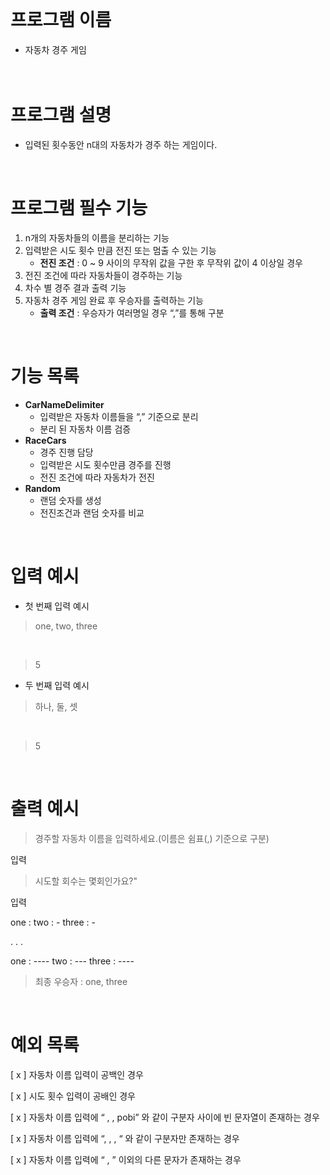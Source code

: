  <br/>

# 프로그램 이름

- 자동차 경주 게임   
  <br/>
  <br/>
# 프로그램 설명



- 입력된 횟수동안 n대의 자동차가 경주 하는 게임이다.   

 <br/>

# 프로그램 필수 기능



1. n개의 자동차들의 이름을 분리하는 기능
2. 입력받은 시도 횟수 만큼 전진 또는 멈출 수 있는 기능
    - **전진 조건** :  0 ~  9 사이의 무작위 값을 구한 후 무작위 값이 4 이상일 경우
3. 전진 조건에 따라 자동차들이 경주하는 기능
4. 차수 별 경주 결과 출력 기능
5. 자동차 경주 게임 완료 후 우승자를 출력하는 기능
    - **출력 조건** : 우승자가 여러명일 경우 “,”를 통해 구분   


 <br/>

# 기능 목록


- **CarNameDelimiter**
    - 입력받은 자동차 이름들을 “,” 기준으로 분리
    - 분리 된 자동차 이름 검증
- **RaceCars**
    - 경주 진행 담당
    - 입력받은 시도 횟수만큼 경주를 진행
    - 전진 조건에 따라 자동차가 전진
- **Random**
    - 랜덤 숫자를 생성
    - 전진조건과 랜덤 숫자를 비교   


 <br/> 

# 입력 예시



- 첫 번째 입력 예시
>one, two, three

<br/>

>5

- 두 번째 입력 예시
>하나, 둘, 셋

<br/>

>5  

 <br/>  

# 출력 예시


>경주할 자동차 이름을 입력하세요.(이름은 쉼표(,) 기준으로 구분)

입력

>시도할 회수는 몇회인가요?"

입력

one :
two : -
three : -

. . .

one : ----
two : ---
three : ----

> 최종 우승자 : one, three   

 <br/>

# 예외 목록



[ x ]  자동차 이름 입력이 공백인 경우  

[ x ]  시도 횟수 입력이 공배인 경우  

[ x ]  자동차 이름 입력에 “ , , pobi” 와 같이 구분자 사이에 빈 문자열이 존재하는 경우  

[ x ]  자동차 이름 입력에 “, , , “ 와 같이 구분자만 존재하는 경우  

[ x ]  자동차 이름 입력에 “ , ” 이외의 다른 문자가 존재하는 경우  
